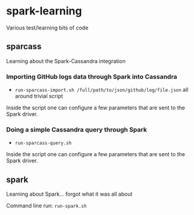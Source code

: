 # spark-learning
Various test/learning bits of code

## sparcass
Learning about the Spark-Cassandra integration

### Importing GitHub logs data through Spark into Cassandra

 - `run-sparcass-import.sh /full/path/to/json/github/log/file.json` all around trivial script
 
 Inside the script one can configure a few parameters that are sent to the Spark driver.

### Doing a simple Cassandra query through Spark

 - `run-sparcass-query.sh`  
 
 Inside the script one can configure a few parameters that are sent to the Spark driver.

## spark
Learning about Spark... forgot what it was all about

Command line run: `run-spark.sh`